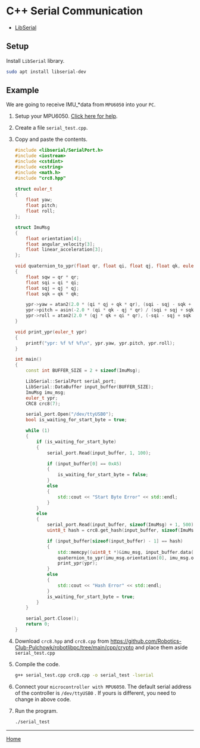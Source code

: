 # C++ Serial Communication

- [LibSerial](https://libserial.readthedocs.io/en/latest/index.html)


## Setup

Install `LibSerial` library.

```bash
sudo apt install libserial-dev
```

## Example

We are going to receive IMU_*data from `MPU6050` into your `PC`.

1. Setup your MPU6050. [Click here for help](./MPU6050).

2. Create a file `serial_test.cpp`.

3. Copy and paste the contents.

    ```cpp
    #include <libserial/SerialPort.h>
    #include <iostream>
    #include <cstdint>
    #include <cstring>
    #include <math.h>
    #include "crc8.hpp"

    struct euler_t
    {
        float yaw;
        float pitch;
        float roll;
    };

    struct ImuMsg
    {
        float orientation[4];
        float angular_velocity[3];
        float linear_acceleration[3];
    };

    void quaternion_to_ypr(float qr, float qi, float qj, float qk, euler_t *ypr)
    {
        float sqw = qr * qr;
        float sqi = qi * qi;
        float sqj = qj * qj;
        float sqk = qk * qk;

        ypr->yaw = atan2(2.0 * (qi * qj + qk * qr), (sqi - sqj - sqk + sqw));
        ypr->pitch = asin(-2.0 * (qi * qk - qj * qr) / (sqi + sqj + sqk + sqw));
        ypr->roll = atan2(2.0 * (qj * qk + qi * qr), (-sqi - sqj + sqk + sqw));
    }

    void print_ypr(euler_t ypr)
    {
        printf("ypr: %f %f %f\n", ypr.yaw, ypr.pitch, ypr.roll);
    }

    int main()
    {
        const int BUFFER_SIZE = 2 + sizeof(ImuMsg);

        LibSerial::SerialPort serial_port;
        LibSerial::DataBuffer input_buffer(BUFFER_SIZE);
        ImuMsg imu_msg;
        euler_t ypr;
        CRC8 crc8(7);

        serial_port.Open("/dev/ttyUSB0");
        bool is_waiting_for_start_byte = true;

        while (1)
        {
            if (is_waiting_for_start_byte)
            {
                serial_port.Read(input_buffer, 1, 100);

                if (input_buffer[0] == 0xA5)
                {
                    is_waiting_for_start_byte = false;
                }
                else
                {
                    std::cout << "Start Byte Error" << std::endl;
                }
            }
            else
            {
                serial_port.Read(input_buffer, sizeof(ImuMsg) + 1, 500);
                uint8_t hash = crc8.get_hash(input_buffer, sizeof(ImuMsg));

                if (input_buffer[sizeof(input_buffer) - 1] == hash)
                {
                    std::memcpy((uint8_t *)&imu_msg, input_buffer.data(), sizeof(input_buffer));
                    quaternion_to_ypr(imu_msg.orientation[0], imu_msg.orientation[1], imu_msg.orientation[2], imu_msg.orientation[3], &ypr);
                    print_ypr(ypr);
                }
                else
                {
                    std::cout << "Hash Error" << std::endl;
                }
                is_waiting_for_start_byte = true;
            }
        }

        serial_port.Close();
        return 0;
    }
    ```

4. Download `crc8.hpp` and `crc8.cpp` from https://github.com/Robotics-Club-Pulchowk/robotlibpc/tree/main/cpp/crypto and place them aside `serial_test.cpp`

5. Compile the code.
   ```bash
   g++ serial_test.cpp crc8.cpp -o serial_test -lserial
   ```

6. Connect your `microcontroller with MPU6050`. The default serial address of the controller is `/dev/ttyUSB0` . If yours is different, you need to change in above code.

6. Run the program.
   ```bash
   ./serial_test
   ```

---
[Home](./BNOO8x.md)